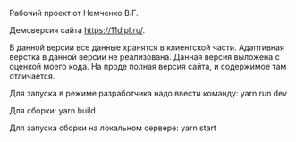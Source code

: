 Рабочий проект от Немченко В.Г.

Демоверсия сайта https://11dipl.ru/.

В данной версии все данные хранятся в клиентской части. Адаптивная верстка в данной версии не реализована. Данная версия выложена с оценкой моего кода. На проде полная версия сайта, и содержимое там отличается.

Для запуска в режиме разработчика надо ввести команду: yarn run dev

Для сборки: yarn build

Для запуска сборки на локальном сервере: yarn start 

